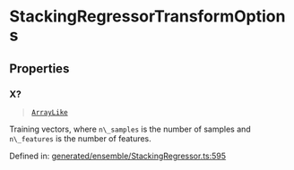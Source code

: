 # StackingRegressorTransformOptions

## Properties

### X?

> [`ArrayLike`](../types/ArrayLike.md)

Training vectors, where `n\_samples` is the number of samples and `n\_features` is the number of features.

Defined in:  [generated/ensemble/StackingRegressor.ts:595](https://github.com/transitive-bullshit/scikit-learn-ts/blob/b59c1ff/packages/sklearn/src/generated/ensemble/StackingRegressor.ts#L595)
